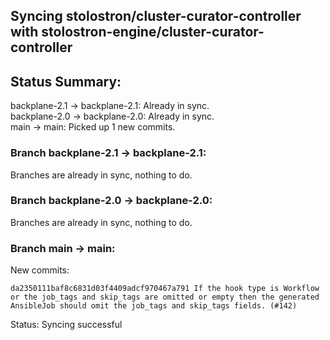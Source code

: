 ## Syncing stolostron/cluster-curator-controller with stolostron-engine/cluster-curator-controller

## Status Summary:

backplane-2.1 -> backplane-2.1: Already in sync.  
backplane-2.0 -> backplane-2.0: Already in sync.  
main -> main: Picked up 1 new commits.  

### Branch backplane-2.1 -> backplane-2.1:

Branches are already in sync, nothing to do.

### Branch backplane-2.0 -> backplane-2.0:

Branches are already in sync, nothing to do.

### Branch main -> main:

New commits:

```
da2350111baf8c6831d03f4409adcf970467a791 If the hook type is Workflow or the job_tags and skip_tags are omitted or empty then the generated AnsibleJob should omit the job_tags and skip_tags fields. (#142)
```

Status: Syncing successful
